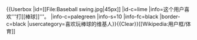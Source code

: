 {{Userbox
  |id=[[File:Baseball swing.jpg|45px]]
  |id-c=lime
  |info=这个用户喜欢'''打[[棒球]]'''。
  |info-c=palegreen
  |info-s=10
  |info-fc=black
  |border-c=black
  |usercategory=喜欢玩棒球的维基人}}<noinclude>{{Clear}}[[Wikipedia:用户框/体育]]</noinclude>